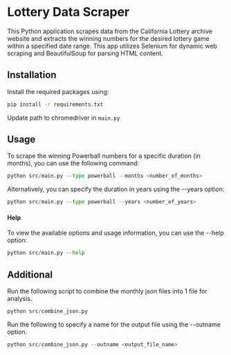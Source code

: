 # Lottery Data Scraper

This Python application scrapes data from the California Lottery archive website and extracts the winning numbers for the desired lottery game within a specified date range. This app utilizes Selenium for dynamic web scraping and BeautifulSoup for parsing HTML content. 


## Installation

Install the required packages using:

```bash
pip install -r requirements.txt
```

Update path to chromedriver in `main.py`
 
## Usage
To scrape the winning Powerball numbers for a specific duration (in months), you can use the following command:
```python
python src/main.py --type powerball --months <number_of_months>
```
Alternatively, you can specify the duration in years using the --years option:
```python
python src/main.py --type powerball --years <number_of_years>
```
#### Help
To view the available options and usage information, you can use the --help option:
```python
python src/main.py --help
```


## Additional 
Run the following script to combine the monthly json files into 1 file for analysis. 
```python
python src/combine_json.py
```
Run the following to specify a name for the output file using the --outname option.
```python
python src/combine_json.py --outname <output_file_name>
```
